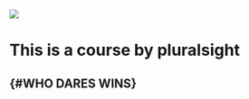 # <img src="//logo.clearbit.com/pluralsight.com">

# This is a course by pluralsight

## {#WHO DARES WINS}
